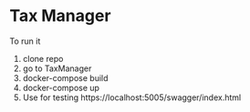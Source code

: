 
# Tax Manager

To run it

1. clone repo
2. go to TaxManager
3. docker-compose build
4. docker-compose up
5. Use for testing https://localhost:5005/swagger/index.html